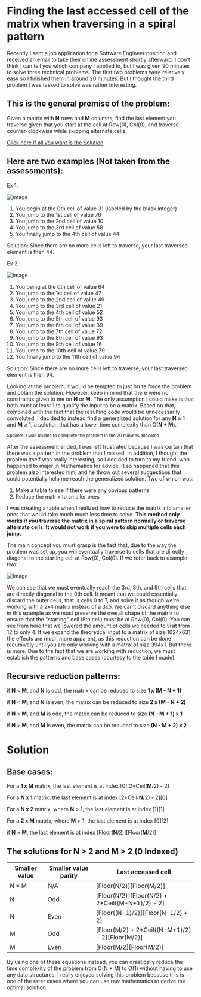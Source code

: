 # Finding the last accessed cell of the matrix when traversing in a spiral pattern

Recently I sent a job application for a Software Engineer position and received an email to take their online assessment shortly afterward.
I don't think I can tell you which company I applied to, but I was given 90 minutes to solve three technical problems. The first two problems were relatively easy so I finished them in around 20 minutes. But I thought the third problem I was tasked to solve was rather interesting.

## This is the general premise of the problem:
Given a matrix with **N** rows and **M** columns, find the last element you traverse given that you start at the cell at Row(0), Col(0), and traverse counter-clockwise while skipping alternate cells.

[Click here if all you want is the Solution](#solution)

## Here are two examples (Not taken from the assessments):
Ex 1.

![image](https://github.com/CHBChan/Finding-the-last-cell-of-the-matrix/assets/81986429/0812f395-d789-4d9c-87f3-9c925797da98)
1. You begin at the 0th cell of value 31 (labeled by the black integer)
2. You jump to the 1st cell of value 76
3. You jump to the 2nd cell of value 10
4. You jump to the 3rd cell of value 58
5. You finally jump to the 4th cell of value 44

Solution: Since there are no more cells left to traverse, your last traversed element is then 44.

Ex 2.

![image](https://github.com/CHBChan/Finding-the-last-cell-of-the-matrix/assets/81986429/59c53641-f953-4af8-bb3f-1380f80e0305)
1. You being at the 0th cell of value 64
2. You jump to the 1st cell of value 47
3. You jump to the 2nd cell of value 49
4. You jump to the 3rd cell of value 21
5. You jump to the 4th cell of value 52
6. You jump to the 5th cell of value 93
7. You jump to the 6th cell of value 39
8. You jump to the 7th cell of value 72
9. You jump to the 8th cell of value 93
10. You jump to the 9th cell of value 16
11. You jump to the 10th cell of value 79
12. You finally jump to the 11th cell of value 94

Solution: Since there are no more cells left to traverse, your last traversed element is then 94.

Looking at the problem, it would be tempted to just brute force the problem and obtain the solution. However, keep in mind that there were no constraints given to me on **N** or **M**. The only assumption I could make is that both must at least 1 to qualify the input to be a matrix. Based on that, combined with the fact that the resulting code would be unnecessarily convoluted, I decided to instead find a generalized solution for any **N** ≥ 1 and **M** ≥ 1, a solution that has a lower time complexity than O(**N * M**). 

<sub>Spoilers: I was unable to complete the problem in the 70 minutes allocated.</sub>

After the assessment ended, I was left frustrated because I was certain that there was a pattern in the problem that I missed. In addition, I thought the problem itself was really interesting, so I decided to turn to my friend, who happened to major in Mathematics for advice. It so happened that this problem also interested him, and he throw out several suggestions that could potentially help me reach the generalized solution. Two of which was:
1. Make a table to see if there were any obvious patterns
2. Reduce the matrix to smaller ones

I was creating a table when I realized how to reduce the matrix into smaller ones that would take much much less time to solve. 
**This method only works if you traverse the matrix in a spiral pattern normally or traverse alternate cells. It would not work if you were to skip multiple cells each jump.**

The main concept you must grasp is the fact that, due to the way the problem was set up, you will eventually traverse to cells that are directly diagonal to the starting cell at Row(0), Col(0). If we refer back to example two:

![image](https://github.com/CHBChan/Finding-the-last-cell-of-the-matrix/assets/81986429/59c53641-f953-4af8-bb3f-1380f80e0305)

We can see that we must eventually reach the 3rd, 8th, and 9th cells that are directly diagonal to the 0th cell. It meant that we could essentially discard the outer cells, that is cells 0 to 7, and solve it as though we're working with a 2x4 matrix instead of a 3x5. We can't discard anything else in this example as we must preserve the overall shape of the matrix to ensure that the "starting" cell (8th cell) must be at Row(0), Col(0). You can see from here that we lowered the amount of cells we needed to visit from 12 to only 4. If we expand the theoretical input to a matrix of size 1024x631, the effects are much more apparent, as this reduction can be done recursively until you are only working with a matrix of size 394x1. But there is more. Due to the fact that we are working with reduction, we must establish the patterns and base cases (courtesy to the table I made).

## Recursive reduction patterns:

if **N** < **M**, and **N** is odd, the matrix can be reduced to size **1 x (M - N + 1)**

if **N** < **M**, and **N** is even, the matrix can be reduced to size **2 x (M - N + 2)**

if **N** > **M**, and **M** is odd, the matrix can be reduced to size **(N - M + 1) x 1**

if **N** > **M**, and **M** is even, the matrix can be reduced to size **(N - M + 2) x 2**

# Solution

## Base cases:

For a **1 x M** matrix, the last element is at index [0][2*Ceil(**M**/2) - 2]

For a **N x 1** matrix, the last element is at index [2*Ceil(**N**/2) - 2][0]

For a **N x 2** matrix, where **N** > 1, the last element is at index [1][1]

For a **2 x M** matrix, where **M** > 1, the last element is at index [0][2]

if **N** = **M**, the last element is at index [Floor(**N**/2)][Floor(**M**/2)]

## The solutions for N > 2 and M > 2 (0 Indexed)

| Smaller value | Smaller value parity | Last accessed cell |
| ------------- | -------------------- | ------------------ |
| N = M         | N/A                  | [Floor(N/2)][Floor(M/2)] |
| N             | Odd                  | [Floor(N/2)][Floor(N/2) + 2*Ceil((M-N+1)/2) - 2] |
| N             | Even                 | [Floor((N-1)/2)][Floor(N-1/2) + 2] |
| M             | Odd                  | [Floor(M/2) + 2*Ceil((N-M+1)/2) - 2][Floor(M/2)] |
| M             | Even                 | [Floor(M/2][Floor(M/2)] |

By using one of these equations instead, you can drastically reduce the time complexity of the problem from O(N * M) to O(1) without having to use any data structures. I really enjoyed solving this problem because this is one of the rarer cases where you can use raw mathematics to derive the optimal solution. 
